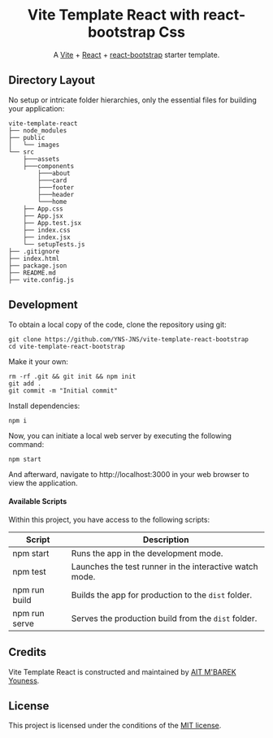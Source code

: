 <h1 align="center">
  Vite Template React with react-bootstrap Css
</h1>

<p align="center">
    A <a href="https://vitejs.dev">Vite</a> + <a href="https://react.dev">React</a> 
    + <a href="https://react-bootstrap.github.io">react-bootstrap</a> starter template.
</p>

## Directory Layout

No setup or intricate folder hierarchies, only the essential files for building your application:

```
vite-template-react
├── node_modules
├── public
│   └── images
└── src
    ├───assets
    ├───components
        ├───about
        ├───card
        ├───footer
        ├───header
        └───home
    ├── App.css
    ├── App.jsx
    ├── App.test.jsx
    ├── index.css
    ├── index.jsx
    └── setupTests.js
├── .gitignore
├── index.html
├── package.json
├── README.md
├── vite.config.js
```

## Development

To obtain a local copy of the code, clone the repository using git:

```
git clone https://github.com/YNS-JNS/vite-template-react-bootstrap
cd vite-template-react-bootstrap
```

Make it your own:

```
rm -rf .git && git init && npm init
git add .
git commit -m "Initial commit"
```

Install dependencies:

```
npm i
```

Now, you can initiate a local web server by executing the following command:

```
npm start
```

And afterward, navigate to http://localhost:3000 in your web browser to view the application.

#### Available Scripts

Within this project, you have access to the following scripts:

| Script        | Description                                             |
| ------------- | ------------------------------------------------------- |
| npm start     | Runs the app in the development mode.                   |
| npm test      | Launches the test runner in the interactive watch mode. |
| npm run build | Builds the app for production to the `dist` folder.     |
| npm run serve | Serves the production build from the `dist` folder.     |

## Credits

Vite Template React is constructed and maintained by [AIT M'BAREK Youness](https://github.com/YNS-JNS).

## License

This project is licensed under the conditions of the [MIT license](https://github.com/YNS-JNS/vite-template-react-tailwind/blob/main/LICENSE).
